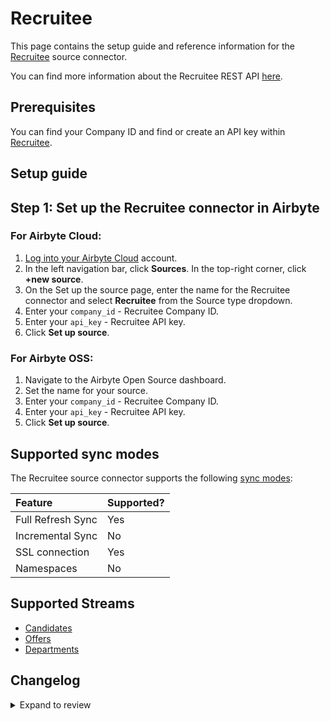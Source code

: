 # Recruitee

This page contains the setup guide and reference information for the [Recruitee](https://recruitee.com/) source connector.

You can find more information about the Recruitee REST API [here](https://docs.recruitee.com/reference/getting-started).

## Prerequisites

You can find your Company ID and find or create an API key within [Recruitee](https://docs.recruitee.com/reference/getting-started).

## Setup guide

## Step 1: Set up the Recruitee connector in Airbyte

### For Airbyte Cloud:

1. [Log into your Airbyte Cloud](https://cloud.airbyte.com/workspaces) account.
2. In the left navigation bar, click **Sources**. In the top-right corner, click **+new source**.
3. On the Set up the source page, enter the name for the Recruitee connector and select **Recruitee** from the Source type dropdown.
4. Enter your `company_id` - Recruitee Company ID.
5. Enter your `api_key` - Recruitee API key.
6. Click **Set up source**.

### For Airbyte OSS:

1. Navigate to the Airbyte Open Source dashboard.
2. Set the name for your source.
3. Enter your `company_id` - Recruitee Company ID.
4. Enter your `api_key` - Recruitee API key.
5. Click **Set up source**.

## Supported sync modes

The Recruitee source connector supports the following [sync modes](https://docs.airbyte.com/cloud/core-concepts#connection-sync-modes):

| Feature           | Supported? |
| :---------------- | :--------- |
| Full Refresh Sync | Yes        |
| Incremental Sync  | No         |
| SSL connection    | Yes        |
| Namespaces        | No         |

## Supported Streams

- [Candidates](https://docs.recruitee.com/reference/candidates-get)
- [Offers](https://docs.recruitee.com/reference/offers-get)
- [Departments](https://docs.recruitee.com/reference/departments-get)

## Changelog

<details>
  <summary>Expand to review</summary>

| Version | Date       | Pull Request                                             | Subject               |
|:--------|:-----------| :------------------------------------------------------- | :-------------------- |
| 0.1.10 | 2024-07-20 | [42268](https://github.com/airbytehq/airbyte/pull/42268) | Update dependencies |
| 0.1.9 | 2024-07-13 | [41930](https://github.com/airbytehq/airbyte/pull/41930) | Update dependencies |
| 0.1.8 | 2024-07-10 | [41388](https://github.com/airbytehq/airbyte/pull/41388) | Update dependencies |
| 0.1.7 | 2024-07-09 | [41265](https://github.com/airbytehq/airbyte/pull/41265) | Update dependencies |
| 0.1.6 | 2024-07-06 | [40792](https://github.com/airbytehq/airbyte/pull/40792) | Update dependencies |
| 0.1.5 | 2024-06-28 | [38744](https://github.com/airbytehq/airbyte/pull/38744) | Make connector compatible with Builder |
| 0.1.4 | 2024-06-25 | [40455](https://github.com/airbytehq/airbyte/pull/40455) | Update dependencies |
| 0.1.3 | 2024-06-22 | [40044](https://github.com/airbytehq/airbyte/pull/40044) | Update dependencies |
| 0.1.2 | 2024-06-06 | [39282](https://github.com/airbytehq/airbyte/pull/39282) | [autopull] Upgrade base image to v1.2.2 |
| 0.1.1 | 2024-05-20 | [38452](https://github.com/airbytehq/airbyte/pull/38452) | [autopull] base image + poetry + up_to_date |
| 0.1.0 | 2022-10-30 | [18671](https://github.com/airbytehq/airbyte/pull/18671) | New Source: Recruitee |

</details>
